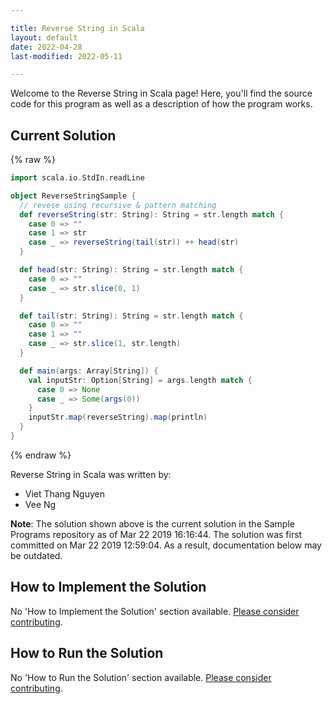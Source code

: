 ```yaml
---

title: Reverse String in Scala
layout: default
date: 2022-04-28
last-modified: 2022-05-11

---
```


Welcome to the Reverse String in Scala page! Here, you'll find the source code for this program as well as a description of how the program works.

## Current Solution

{% raw %}

```scala
import scala.io.StdIn.readLine

object ReverseStringSample {
  // revese using recursive & pattern matching
  def reverseString(str: String): String = str.length match {
    case 0 => ""
    case 1 => str
    case _ => reverseString(tail(str)) ++ head(str)
  }

  def head(str: String): String = str.length match {
    case 0 => ""
    case _ => str.slice(0, 1)
  }

  def tail(str: String): String = str.length match {
    case 0 => ""
    case 1 => ""
    case _ => str.slice(1, str.length)
  }

  def main(args: Array[String]) {
    val inputStr: Option[String] = args.length match {
      case 0 => None
      case _ => Some(args(0))
    }
    inputStr.map(reverseString).map(println)
  }
}
```

{% endraw %}

Reverse String in Scala was written by:

- Viet Thang Nguyen
- Vee Ng

**Note**: The solution shown above is the current solution in the Sample Programs repository as of Mar 22 2019 16:16:44. The solution was first committed on Mar 22 2019 12:59:04. As a result, documentation below may be outdated.

## How to Implement the Solution

No 'How to Implement the Solution' section available. [Please consider contributing](https://github.com/TheRenegadeCoder/sample-programs-website).

## How to Run the Solution

No 'How to Run the Solution' section available. [Please consider contributing](https://github.com/TheRenegadeCoder/sample-programs-website).
